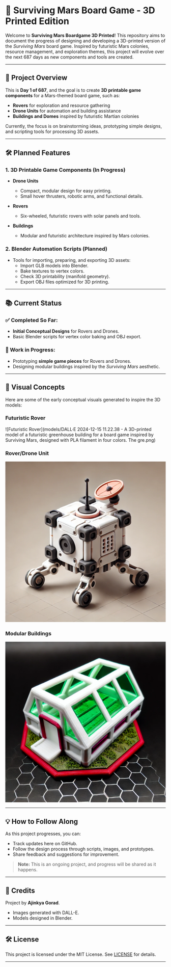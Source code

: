 # 🚀 Surviving Mars Board Game - 3D Printed Edition

Welcome to **Surviving Mars Boardgame 3D Printed**! This repository aims to document the progress of designing and developing a 3D-printed version of the *Surviving Mars* board game. Inspired by futuristic Mars colonies, resource management, and exploration themes, this project will evolve over the next 687 days as new components and tools are created.

---

## 🌌 Project Overview

This is **Day 1 of 687**, and the goal is to create **3D printable game components** for a Mars-themed board game, such as:

- **Rovers** for exploration and resource gathering
- **Drone Units** for automation and building assistance
- **Buildings and Domes** inspired by futuristic Martian colonies

Currently, the focus is on brainstorming ideas, prototyping simple designs, and scripting tools for processing 3D assets.

---

## 🛠 Planned Features

### 1. **3D Printable Game Components** (In Progress)
- **Drone Units**
  - Compact, modular design for easy printing.
  - Small hover thrusters, robotic arms, and functional details.

- **Rovers**
  - Six-wheeled, futuristic rovers with solar panels and tools.

- **Buildings**
  - Modular and futuristic architecture inspired by Mars colonies.

### 2. **Blender Automation Scripts** (Planned)
- Tools for importing, preparing, and exporting 3D assets:
  - Import GLB models into Blender.
  - Bake textures to vertex colors.
  - Check 3D printability (manifold geometry).
  - Export OBJ files optimized for 3D printing.

---

## 📚 Current Status

### ✅ Completed So Far:
- **Initial Conceptual Designs** for Rovers and Drones.
- Basic Blender scripts for vertex color baking and OBJ export.

### 🔄 Work in Progress:
- Prototyping **simple game pieces** for Rovers and Drones.
- Designing modular buildings inspired by the *Surviving Mars* aesthetic.

---

## 📸 Visual Concepts

Here are some of the early conceptual visuals generated to inspire the 3D models:

### Futuristic Rover
![Futuristic Rover](models/DALL·E 2024-12-15 11.22.38 - A 3D-printed model of a futuristic greenhouse building for a board game inspired by Surviving Mars, designed with PLA filament in four colors. The gre.png)

### Rover/Drone Unit
![Drone Unit](models/rover.png)

### Modular Buildings
![Mars Buildings](models/greenhouse.png)

---

## 💡 How to Follow Along
As this project progresses, you can:
- Track updates here on GitHub.
- Follow the design process through scripts, images, and prototypes.
- Share feedback and suggestions for improvement.

> **Note:** This is an ongoing project, and progress will be shared as it happens.

---

## 🌟 Credits
Project by **Ajinkya Gorad**.

- Images generated with DALL-E.
- Models designed in Blender.

---

## 🛠️ License
This project is licensed under the MIT License. See [LICENSE](LICENSE) for details.

---

